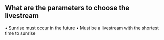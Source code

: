 ## What are the parameters to choose the livestream

• Sunrise must occur in the future
• Must be a livestream with the shortest time to sunrise